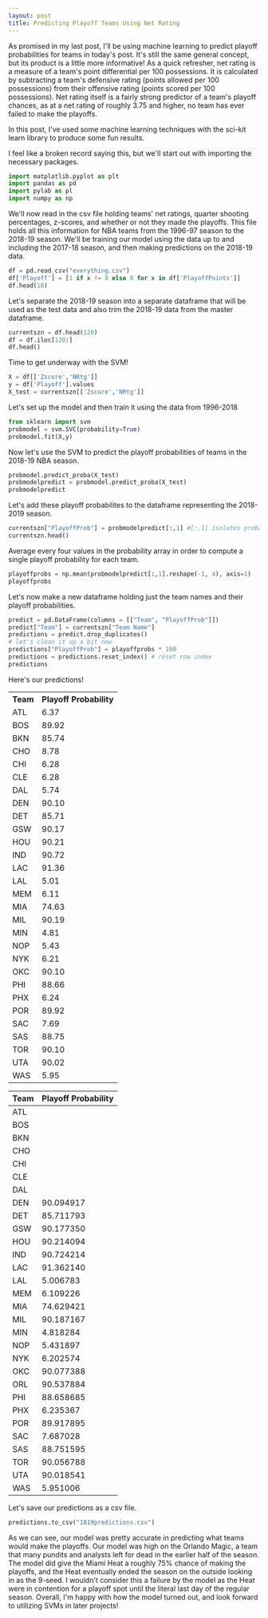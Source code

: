 ```yaml
---
layout: post
title: Predicting Playoff Teams Using Net Rating
---
```


As promised in my last post, I'll be using machine learning to predict playoff probabilities for teams in today's post. It's still the same general concept, but its product is a little more informative! As a quick refresher, net rating is a measure of a team's point differential per 100 possessions. It is calculated by subtracting a team's defensive rating (points allowed per 100 possessions) from their offensive rating (points scored per 100 possessions). Net rating itself is a fairly strong predictor of a team's playoff chances, as at a net rating of roughly 3.75 and higher, no team has ever failed to make the playoffs. 

In this post, I've used some machine learning techniques with the sci-kit learn library to produce some fun results.

I feel like a broken record saying this, but we'll start out with importing the necessary packages.

```python
import matplotlib.pyplot as plt
import pandas as pd
import pylab as pl
import numpy as np
```

We'll now read in the csv file holding teams' net ratings, quarter shooting percentages, z-scores, and whether or not they made the playoffs. This file holds all this information for NBA teams from the 1996-97 season to the 2018-19 season. We'll be training our model using the data up to and including the 2017-18 season, and then making predictions on the 2018-19 data.

```python
df = pd.read_csv("everything.csv")
df['Playoff'] = [1 if x != 0 else 0 for x in df['PlayoffPoints']]
df.head(10)
```

Let's separate the 2018-19 season into a separate dataframe that will be used as the test data and also trim the 2018-19 data from the master dataframe.

```python
currentszn = df.head(120)
df = df.iloc[120:]
df.head()
```

Time to get underway with the SVM!

```python
X = df[['Zscore','NRtg']]
y = df['Playoff'].values
X_test = currentszn[['Zscore','NRtg']]
```

Let's set up the model and then train it using the data from 1996-2018
```python
from sklearn import svm
probmodel = svm.SVC(probability=True)
probmodel.fit(X,y)
```
Now let's use the SVM to predict the playoff probabilities of teams in the 2018-19 NBA season.

```python
probmodel.predict_proba(X_test)
probmodelpredict = probmodel.predict_proba(X_test)
probmodelpredict
```

Let's add these playoff probabilites to the dataframe representing the 2018-2019 season.
```python
currentszn["PlayoffProb"] = probmodelpredict[:,1] #[:,1] isolates probability of making playoffs
currentszn.head()
```

Average every four values in the probability array in order to compute a single playoff probability for each team.

```python
playoffprobs = np.mean(probmodelpredict[:,1].reshape(-1, 4), axis=1)
playoffprobs
```

Let's now make a new dataframe holding just the team names and their playoff probabilities.
```python 
predict = pd.DataFrame(columns = [["Team", "PlayoffProb"]])
predict["Team"] = currentszn["Team Name"]
predictions = predict.drop_duplicates()
# let's clean it up a bit now
predictions["PlayoffProb"] = playoffprobs * 100
predictions = predictions.reset_index() # reset row index 
predictions
```

Here's our predictions!


<table align="center">
  <tr><th align="center">Team</th><th align="center">Playoff Probability</th></tr>
  <tr><td>ATL</td><td>6.37</td></tr>
  <tr><td>BOS</td><td>89.92</td></tr>
  <tr><td>BKN</td><td>85.74</td></tr>
  <tr><td>CHO</td><td>8.78</td></tr>
  <tr><td>CHI</td><td>6.28</td></tr>
  <tr><td>CLE</td><td>6.28</td></tr>
  <tr><td>DAL</td><td>5.74</td></tr>
  <tr><td>DEN</td><td>90.10</td></tr>
  <tr><td>DET</td><td>85.71</td></tr>
  <tr><td>GSW</td><td>90.17</td></tr>
  <tr><td>HOU</td><td>90.21</td></tr>
  <tr><td>IND</td><td>90.72</td></tr>
  <tr><td>LAC</td><td>91.36</td></tr>
  <tr><td>LAL</td><td>5.01</td></tr>
  <tr><td>MEM</td><td>6.11</td></tr>
  <tr><td>MIA</td><td>74.63</td></tr>
  <tr><td>MIL</td><td>90.19</td></tr>
  <tr><td>MIN</td><td>4.81</td></tr>
  <tr><td>NOP</td><td>5.43</td></tr>
  <tr><td>NYK</td><td>6.21</td></tr>
  <tr><td>OKC</td><td>90.10</td></tr>
  <tr><td>PHI</td><td>88.66</td></tr>
  <tr><td>PHX</td><td>6.24</td></tr>
  <tr><td>POR</td><td>89.92</td></tr>
  <tr><td>SAC</td><td>7.69</td></tr>
  <tr><td>SAS</td><td>88.75</td></tr>
  <tr><td>TOR</td><td>90.10</td></tr>
  <tr><td>UTA</td><td>90.02</td></tr>
  <tr><td>WAS</td><td>5.95</td></tr>
</table>


|Team   | Playoff Probability  |
|---|---|
|  ATL ||  6.374205 |
|  BOS || 89.921918 |
|  BKN || 85.736312 |
|  CHO ||  8.575410 |
| CHI  || 6.284226  |
| CLE  || 6.276276  |
|  DAL || 5.737062  |
| DEN  | 90.094917 |
|  DET |  85.711793 |
| GSW  | 90.177350  |
|  HOU | 90.214094  |
|  IND |  90.724214 |
| LAC  |  91.362140 |
|  LAL |  5.006783 |
|  MEM |  6.109226 |
|  MIA | 74.629421  |
|  MIL | 90.187167  |
| MIN  |  4.818284 |
| NOP  | 5.431897  |
|  NYK |   6.202574|
| OKC  |  90.077388 |
|  ORL |  90.537884 |
| PHI  |  88.658685 |
| PHX  | 6.235367  |
|  POR | 89.917895  |
| SAC  | 7.687028  |
|  SAS |  88.751595 |
| TOR  |  90.056788 |
|  UTA |  90.018541 |
|  WAS | 5.951006  |

Let's save our predictions as a csv file.

```python
predictions.to_csv("1819predictions.csv")
```

As we can see, our model was pretty accurate in predicting what teams would make the playoffs. Our model was high on the Orlando Magic, a team that many pundits and analysts left for dead in the earlier half of the season. The model did give the Miami Heat a roughly 75% chance of making the playoffs, and the Heat eventually ended the season on the outside looking in as the 9-seed. I wouldn't consider this a failure by the model as the Heat were in contention for a playoff spot until the literal last day of the regular season. Overall, I'm happy with how the model turned out, and look forward to utilizing SVMs in later projects!

